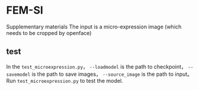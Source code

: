 # FEM-SI
Supplementary materials
The input is a micro-expression image (which needs to be cropped by openface) 
## test
In the `test_microexpression.py`， `--loadmodel` is the path to checkpoint， `--savemodel` is the path to save images， `--source_image` is the path to input。
Run `test_microexpression.py` to test the model. 
